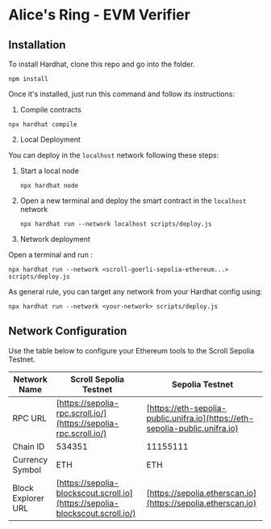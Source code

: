 # Alice's Ring - EVM Verifier


## Installation
To install Hardhat, clone this repo and go into the folder.  
```
npm install
```
Once it's installed, just run this command and follow its instructions:

1. Compile contracts  

```
npx hardhat compile
```

2. Local Deployment  

You can deploy in the `localhost` network following these steps:  

1. Start a local node

   ```
   npx hardhat node
   ```

2. Open a new terminal and deploy the smart contract in the `localhost` network

   ```
   npx hardhat run --network localhost scripts/deploy.js
   ```
     
3. Network deployment

Open a terminal and run :   
   ```
   npx hardhat run --network <scroll-goerli-sepolia-ethereum...> scripts/deploy.js
   ```  

As general rule, you can target any network from your Hardhat config using:

```
npx hardhat run --network <your-network> scripts/deploy.js
```
## Network Configuration

Use the table below to configure your Ethereum tools to the Scroll Sepolia Testnet.

| Network Name       | Scroll Sepolia Testnet                                                        | Sepolia Testnet                                                              |
| ------------------ | ----------------------------------------------------------------------------- | ---------------------------------------------------------------------------- |
| RPC URL            | [https://sepolia-rpc.scroll.io/](https://sepolia-rpc.scroll.io/)              | [https://eth-sepolia-public.unifra.io](https://eth-sepolia-public.unifra.io) |
| Chain ID           | 534351                                                                        | 11155111                                                                     |
| Currency Symbol    | ETH                                                                           | ETH                                                                          |
| Block Explorer URL | [https://sepolia-blockscout.scroll.io](https://sepolia-blockscout.scroll.io/) | [https://sepolia.etherscan.io](https://sepolia.etherscan.io)                 |
